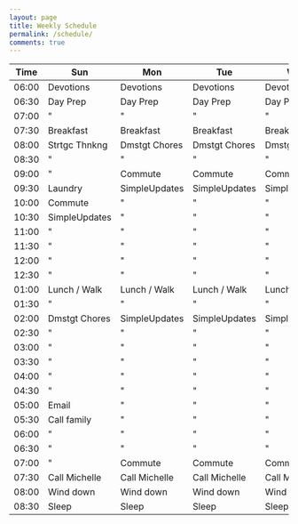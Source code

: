 ```yaml
---
layout: page
title: Weekly Schedule
permalink: /schedule/
comments: true
---
```


Time  | Sun           | Mon           | Tue           | Wed           | Thur          | Fri  
------|---------------|---------------|---------------|---------------|---------------|------
06:00 | Devotions     | Devotions     | Devotions     | Devotions     | Devotions     | Devotions
06:30 | Day Prep      | Day Prep      | Day Prep      | Day Prep      | Day Prep      | Day Prep
07:00 | "             | "             | "             | "             | "             | "
07:30 | Breakfast     | Breakfast     | Breakfast     | Breakfast     | Breakfast     | Breakfast
08:00 | Strtgc Thnkng | Dmstgt Chores | Dmstgt Chores | Dmstgt Chores | Dmstgt Chores | Dmstgt Chores
08:30 | "             | "             | "             | "             | "             | "
09:00 | "             | Commute       | Commute       | Commute       | Commute       | Commute
09:30 | Laundry       | SimpleUpdates | SimpleUpdates | SimpleUpdates | SimpleUpdates | SimpleUpdates
10:00 | Commute       | "             | "             | "             | "             | "
10:30 | SimpleUpdates | "             | "             | "             | "             | "
11:00 | "             | "             | "             | "             | "             | "
11:30 | "             | "             | "             | "             | "             | "
12:00 | "             | "             | "             | "             | "             | "
12:30 | "             | "             | "             | "             | "             | "
01:00 | Lunch / Walk  | Lunch / Walk  | Lunch / Walk  | Lunch / Walk  | Lunch / Walk  | Lunch / Walk
01:30 | "             | "             | "             | "             | "             | "
02:00 | Dmstgt Chores | SimpleUpdates | SimpleUpdates | SimpleUpdates | SimpleUpdates | Commute
02:30 | "             | "             | "             | "             | "             | Dmstgt Chores
03:00 | "             | "             | "             | "             | "             | "
03:30 | "             | "             | "             | "             | "             | "
04:00 | "             | "             | "             | "             | "             | "
04:30 | "             | "             | "             | "             | "             | "
05:00 | Email         | "             | "             | "             | "             | Sabbath prep
05:30 | Call family   | "             | "             | "             | "             | "
06:00 | "             | "             | "             | "             | "             |
06:30 | "             | "             | "             | "             | "             |
07:00 | "             | Commute       | Commute       | Commute       | Commute       |
07:30 | Call Michelle | Call Michelle | Call Michelle | Call Michelle | Call Michelle | Call Michelle
08:00 | Wind down     | Wind down     | Wind down     | Wind down     | Wind down     | Wind down
08:30 | Sleep         | Sleep         | Sleep         | Sleep         | Sleep         | Sleep
